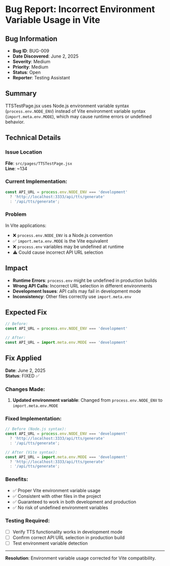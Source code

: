 # Bug Report: Incorrect Environment Variable Usage in Vite

## Bug Information
- **Bug ID**: BUG-009
- **Date Discovered**: June 2, 2025
- **Severity**: Medium
- **Priority**: Medium  
- **Status**: Open
- **Reporter**: Testing Assistant

## Summary
TTSTestPage.jsx uses Node.js environment variable syntax (`process.env.NODE_ENV`) instead of Vite environment variable syntax (`import.meta.env.MODE`), which may cause runtime errors or undefined behavior.

## Technical Details

### Issue Location
**File**: `src/pages/TTSTestPage.jsx`  
**Line**: ~134

### Current Implementation:
```javascript
const API_URL = process.env.NODE_ENV === 'development' 
  ? 'http://localhost:3333/api/tts/generate'
  : '/api/tts/generate';
```

### Problem
In Vite applications:
- ❌ `process.env.NODE_ENV` is a Node.js convention
- ✅ `import.meta.env.MODE` is the Vite equivalent
- ❌ `process.env` variables may be undefined at runtime
- ⚠️ Could cause incorrect API URL selection

## Impact
- **Runtime Errors**: `process.env` might be undefined in production builds
- **Wrong API Calls**: Incorrect URL selection in different environments
- **Development Issues**: API calls may fail in development mode
- **Inconsistency**: Other files correctly use `import.meta.env`

## Expected Fix
```javascript
// Before:
const API_URL = process.env.NODE_ENV === 'development'

// After:
const API_URL = import.meta.env.MODE === 'development'
```

## Fix Applied
**Date**: June 2, 2025  
**Status**: FIXED ✅

### Changes Made:
1. **Updated environment variable**: Changed from `process.env.NODE_ENV` to `import.meta.env.MODE`

### Fixed Implementation:
```javascript
// Before (Node.js syntax):
const API_URL = process.env.NODE_ENV === 'development' 
  ? 'http://localhost:3333/api/tts/generate'
  : '/api/tts/generate';

// After (Vite syntax):
const API_URL = import.meta.env.MODE === 'development' 
  ? 'http://localhost:3333/api/tts/generate'
  : '/api/tts/generate';
```

### Benefits:
- ✅ Proper Vite environment variable usage
- ✅ Consistent with other files in the project
- ✅ Guaranteed to work in both development and production
- ✅ No risk of undefined environment variables

### Testing Required:
- [ ] Verify TTS functionality works in development mode
- [ ] Confirm correct API URL selection in production build
- [ ] Test environment variable detection

---

**Resolution**: Environment variable usage corrected for Vite compatibility.
